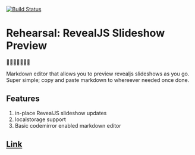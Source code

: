 [![Build Status](https://travis-ci.org/mottaquikarim/rehearsal.svg?branch=master)](https://travis-ci.org/mottaquikarim/rehearsal)

# Rehearsal: RevealJS Slideshow Preview

🎉🎈🎂🍾🎊🍻💃

Markdown editor that allows you to preview revealjs slideshows as you go. Super simple; copy and paste markdown to whereever needed once done.

## Features

1. in-place RevealJS slideshow updates
2. localstorage support
3. Basic codemirror enabled markdown editor

## [Link](https://mottaquikarim.github.io/rehearsal/)
